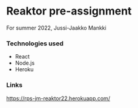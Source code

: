 # Reaktor pre-assignment
For summer 2022, Jussi-Jaakko Mankki

### Technologies used
* React
* Node.js
* Heroku

### Links
https://rps-jm-reaktor22.herokuapp.com/